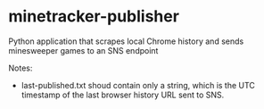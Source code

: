 # minetracker-publisher
Python application that scrapes local Chrome history and sends minesweeper games to an SNS endpoint

Notes:
- last-published.txt shoud contain only a string, which is the UTC timestamp of the last browser history URL sent to SNS.